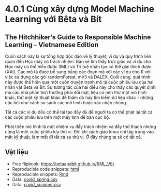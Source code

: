 # 4.0.1 Cùng xây dựng Model Machine Learning với Bêta và Bít

## The Hitchhiker’s Guide to Responsible Machine Learning - Vietnamese Edition

Cuốn sách này là sự tổng hợp độc đáo về lý thuyết, ví dụ và quy trình liên quan đến Học máy có trách nhiệm. Bạn sẽ tìm thấy trực giác và ví dụ cho Học máy có thể hiểu được (IML) và Trí tuệ nhân tạo có thể giải thích được (XAI). Các mô tả được bổ sung bằng các đoạn mã với các ví dụ cho R với việc sử dụng các gói randomForest, mlr3 và DALEX. Cuối cùng, quá trình này được thể hiện qua một cuốn truyện tranh mô tả cuộc phiêu lưu của hai nhân vật Beta và Bit. Sự tương tác của hai điều này cho thấy các quyết định mà các nhà phân tích thường phải đối mặt, liệu có nên thử một mô hình khác, thử một kỹ thuật khác để thăm dò hay tìm kiếm dữ liệu khác - những câu hỏi như cách so sánh các mô hình hoặc xác nhận chúng.

Tất cả các ví dụ đều có thể tái tạo đầy đủ để người ta có thể phát lại tất cả các cuộc phiêu lưu trên một máy tính để bàn cục bộ.

Phát triển mô hình là một nhiệm vụ đầy trách nhiệm và đầy thử thách nhưng cũng là một cuộc phiêu lưu thú vị. Đôi khi sách giáo khoa chỉ tập trung vào mặt kỹ thuật, làm mất đi tất cả sự thú vị. Ở đây chúng ta sẽ có tất cả.

## Vật liệu 

* Free flipbook: https://betaandbit.github.io/RML_VE/
* Reproducible code snippets: [html](https://htmlpreview.github.io/?https://github.com/BetaAndBit/RML/blob/main/data/modelsXAI.html)
* Reproducible snippets: [Rmd](data/modelsXAI.Rmd)
* Data: [covid_spring.csv](data/covid_spring.csv)
* Data: [covid_summer.csv](data/covid_summer.csv)

